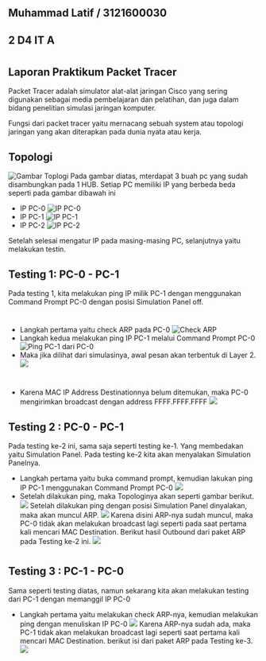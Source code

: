 ## Muhammad Latif / 3121600030
## 2 D4 IT A
#
#
## Laporan Praktikum Packet Tracer



Packet Tracer adalah simulator alat-alat jaringan Cisco yang sering digunakan sebagai media pembelajaran dan pelatihan, dan juga dalam bidang penelitian simulasi jaringan komputer.

Fungsi dari packet tracer yaitu mernacang sebuah system atau topologi jaringan yang akan diterapkan pada dunia nyata atau kerja.

## Topologi 
![Gambar Toplogi](https://i.postimg.cc/gJg9rT2M/Topologi.png)
Pada gambar diatas, mterdapat 3 buah pc yang sudah disambungkan pada 1 HUB. Setiap PC memiliki IP yang berbeda beda seperti pada gambar dibawah ini

- IP PC-0
![IP PC-0](https://i.postimg.cc/CKKXX4Nk/IP-PC-0.png)
- IP PC-1
![IP PC-1](https://i.postimg.cc/632S55FQ/IP-PC-1.png)
- IP PC-2
![IP PC-2](https://i.postimg.cc/vmD23ZYv/IP-PC-2.png)

Setelah selesai mengatur IP pada masing-masing PC, selanjutnya yaitu melakukan testin.

## Testing 1: PC-0 - PC-1
Pada testing 1, kita melakukan ping IP milik PC-1 dengan menggunakan Command Prompt PC-0 dengan posisi Simulation Panel off.
#
- Langkah pertama yaitu check ARP pada PC-0
![Check ARP](https://i.postimg.cc/Fz2hsBTM/check-ARP-PC-0.png)
- Langkah kedua melakukan ping IP PC-1 melalui Command Prompt PC-0
![Ping PC-1 dari PC-0](https://i.postimg.cc/rwH76rYH/ping-IP-PC1-from-PC-0.png)
- Maka jika dilihat dari simulasinya, awal pesan akan terbentuk di Layer 2.
![](https://i.postimg.cc/fLVxGVp8/Layer1.png)
#
- Karena MAC IP Address Destinationnya belum ditemukan, maka PC-0 mengirimkan broadcast dengan address FFFF.FFFF.FFFF
![](https://i.postimg.cc/65Xv0bWj/Layer2.png)

## Testing 2 : PC-0 - PC-1
Pada testing ke-2 ini, sama saja seperti testing ke-1. Yang membedakan yaitu Simulation Panel. Pada testing ke-2 kita akan menyalakan Simulation Panelnya.

- Langkah pertama yaitu buka command prompt, kemudian lakukan ping IP PC-1 menggunakan Command Prompt PC-0
![](https://i.postimg.cc/zvj2BbDT/Screenshot-from-2022-09-13-08-38-27.png)
- Setelah dilakukan ping, maka Topologinya akan seperti gambar berikut.
![](https://i.postimg.cc/MTwYQ6F5/Screenshot-from-2022-09-13-08-38-10.png)
Setelah dilakukan ping dengan posisi Simulation Panel dinyalakan, maka akan muncul ARP.
![](https://i.postimg.cc/CxjBfGpy/Screenshot-from-2022-09-13-08-40-54.png)
Karena disini ARP-nya sudah muncul, maka PC-0 tidak akan melakukan broadcast lagi seperti pada saat pertama kali mencari MAC Destination. Berikut hasil Outbound dari paket ARP pada Testing ke-2 ini.
![](https://i.postimg.cc/J72TzkLc/Outbound-PC-1.png)
#

## Testing 3 : PC-1 - PC-0
Sama seperti testing diatas, namun sekarang kita akan melakukan testing dari PC-1 dengan memanggil IP PC-0
- Langkah pertama yaitu melakukan check ARP-nya, kemudian melakukan ping dengan menuliskan IP PC-0
![](https://i.postimg.cc/hj3HnZsV/Screenshot-from-2022-09-13-08-55-17.png)
Karena ARP-nya sudah ada, maka PC-1 tidak akan melakukan broadcast lagi seperti saat pertama kali mencari MAC Destination. berikut isi dari paket ARP pada Testing ke-3.
![](https://i.postimg.cc/DwZpvPWg/Screenshot-from-2022-09-13-08-53-12.png)